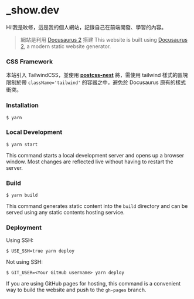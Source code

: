 # _show.dev


Hi!我是旼修，這是我的個人網站，記錄自己在前端開發、學習的內容。

> 網站是利用 [Docusaurus 2](https://docusaurus.io/) 搭建
> This website is built using [Docusaurus 2](https://docusaurus.io/), a modern static website generator.


### CSS Framework

本站引入 TailwindCSS，並使用 **[postcss-nest](https://www.npmjs.com/package/postcss-nested)** 將，需使用 tailwind 樣式的區塊限制於帶 `className='tailwind'` 的容器之中，避免於 Docusaurus 原有的樣式衝突。

### Installation

```
$ yarn
```

### Local Development

```
$ yarn start
```

This command starts a local development server and opens up a browser window. Most changes are reflected live without having to restart the server.

### Build

```
$ yarn build
```

This command generates static content into the `build` directory and can be served using any static contents hosting service.

### Deployment

Using SSH:

```
$ USE_SSH=true yarn deploy
```

Not using SSH:

```
$ GIT_USER=<Your GitHub username> yarn deploy
```

If you are using GitHub pages for hosting, this command is a convenient way to build the website and push to the `gh-pages` branch.
